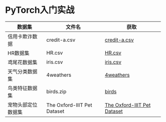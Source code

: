 # PyTorch入门实战

| 数据集             | 文件名                      | 获取                                                         |
| ------------------ | --------------------------- | ------------------------------------------------------------ |
| 信用卡欺诈数据     | credit-a.csv                | [credit-a.csv](./data/credit-a.csv)                          |
| HR数据集           | HR.csv                      | [HR.csv](./data/HR.csv)                                      |
| 鸢尾花数据集       | iris.csv                    | [iris.csv](./data/iris.csv)                                  |
| 天气分类数据集     | 4weathers                   | [4weathers](https://pan.baidu.com/s/1_RosgQ2f4Crqdrg9L23m3Q?pwd=95u4) |
| 鸟类特征数据集     | birds.zip                   | [birds](https://pan.baidu.com/s/1hSv9m3myItXclazdmKguqQ?pwd=cqha) |
| 宠物头部定位数据集 | The Oxford-IIIT Pet Dataset | [The Oxford-IIIT Pet Dataset](https://www.robots.ox.ac.uk/~vgg/data/pets/) |

